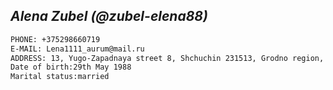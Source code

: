 ## _Alena Zubel (@zubel-elena88)_
```sh
PHONE: +375298660719
E-MAIL: Lena1111_aurum@mail.ru
ADDRESS: 13, Yugo-Zapadnaya street 8, Shchuchin 231513, Grodno region, Belarus
Date of birth:29th May 1988
Marital status:married
```